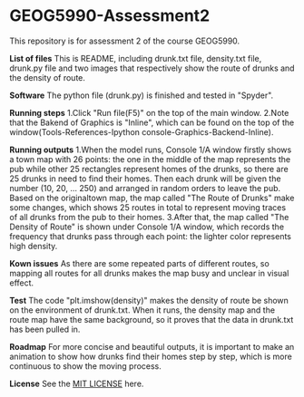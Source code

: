 # GEOG5990-Assessment2
This repository is for assessment 2 of the course GEOG5990.

**List of files**
This is README, including drunk.txt file, density.txt file, drunk.py file and two images that respectively show the route of drunks and the density of route.

**Software**
The python file (drunk.py) is finished and tested in "Spyder".

**Running steps**
1.Click "Run file(F5)" on the top of the main window.
2.Note that the Bakend of Graphics is "Inline", which can be found on the top of the window(Tools-References-Ipython console-Graphics-Backend-Inline).

**Running outputs**
1.When the model runs, Console 1/A window firstly shows a town map with 26 points: the one in the middle of the map represents the pub while other 25 rectangles represent homes of the drunks, so there are 25 drunks in need to find their homes. Then each drunk will be given the number (10, 20, ... 250) and arranged in random orders to leave the pub. Based on the originaltown map, the map called "The Route of Drunks" make some changes, which shows 25 routes in total to represent moving traces of all drunks from the pub to their homes.
3.After that, the map called "The Density of Route" is shown under Console 1/A window, which records the frequency that drunks pass through each point: the lighter color represents high density.

**Kown issues**
As there are some repeated parts of different routes, so mapping all routes for all drunks makes the map busy and unclear in visual effect. 

**Test**
The code "plt.imshow(density)" makes the density of route be shown on the environment of drunk.txt. When it runs, the density map and the route map have the same background, so it proves that the data in drunk.txt has been pulled in.

**Roadmap**
For more concise and beautiful outputs, it is important to make an animation to show how drunks find their homes step by step, which is more continuous to show the moving process.

**License**
See the [MIT LICENSE](https://github.com/kexinsun123/GEOG5990-Assessment2/blob/master/LICENSE) here.
